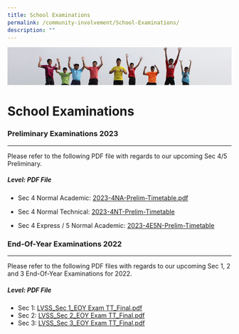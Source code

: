 ```yaml
---
title: School Examinations
permalink: /community-involvement/School-Examinations/
description: ""
---
```

![](/images/Banner.jpg)

School Examinations
===================
### Preliminary Examinations 2023
-----------------------------

Please refer to the following PDF file with regards to our upcoming Sec 4/5 Preliminary.

##### Level: PDF File

* Sec 4 Normal Academic: [2023-4NA-Prelim-Timetable.pdf](/files/Exam%20Related%20Matters/2023-4na-prelim%20timetable.pdf)

* Sec 4 Normal Technical: [2023-4NT-Prelim-Timetable](/files/Exam%20Related%20Matters/2023-4nt-prelim%20timetable.pdf)

* Sec 4 Express / 5 Normal Academic: [2023-4E5N-Prelim-Timetable](/files/Exam%20Related%20Matters/2023-4e5n-prelim%20timetable.pdf)




### End-Of-Year Examinations 2022
-----------------------------

  
Please refer to the following PDF files with regards to our upcoming Sec 1, 2 and 3 End-Of-Year Examinations for 2022.

##### Level: PDF File

* Sec 1: [LVSS_Sec 1_EOY Exam TT_Final.pdf](/files/LVSS_Sec%201_EOY%20Exam%20TT_Final.pdf)
* Sec 2: [LVSS_Sec 2_EOY Exam TT_Final.pdf](/files/LVSS_Sec%202_EOY%20Exam%20TT_Final.pdf)
* Sec 3: [LVSS_Sec 3_EOY Exam TT_Final.pdf ](/files/LVSS_Sec%203_EOY%20Exam%20TT_Final.pdf)

